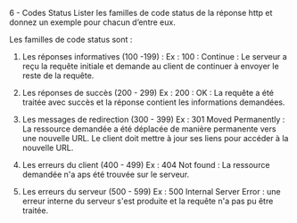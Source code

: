 6 - Codes Status
Lister les familles de code status de la réponse http et donnez un exemple pour chacun d’entre eux.

Les familles de code status sont :

1. Les réponses informatives (100 -199) :
	Ex :
	100 : Continue : Le serveur a reçu la requête initiale et demande au client de continuer à envoyer le reste de la requête.
	
2. Les réponses de succès (200 - 299)
	Ex :
	200 : OK : La requête a été traitée avec succès et la réponse contient les informations demandées.
	
3. Les messages de redirection (300 - 399) 
	Ex :
	301 Moved Permanently : La ressource demandée a été déplacée de manière permanente vers une nouvelle URL. Le client doit mettre à jour ses liens pour accéder à la nouvelle URL.
	
4. Les erreurs du client (400 - 499)
	Ex :
	404 Not found : La ressource demandée n'a aps été trouvée sur le serveur.
	
5. Les erreurs du serveur (500 - 599)
	Ex :
	500 Internal Server Error : une erreur interne du serveur s'est produite et la requête n'a pas pu être traitée.

